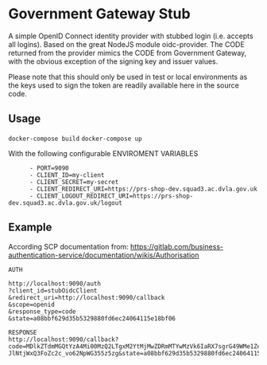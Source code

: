 # Government Gateway Stub
A simple OpenID Connect identity provider with stubbed login (i.e. accepts all logins). Based on the great NodeJS module oidc-provider.
The CODE returned from the provider mimics the CODE from Government Gateway, with the obvious exception of the signing key and issuer values.

Please note that this should only be used in test or local environments as the keys used to sign the token are readily available here in the source code.


## Usage
`docker-compose build`
`docker-compose up`

With the following configurable ENVIROMENT VARIABLES
```
      - PORT=9090
      - CLIENT_ID=my-client
      - CLIENT_SECRET=my-secret
      - CLIENT_REDIRECT_URI=https://prs-shop-dev.squad3.ac.dvla.gov.uk
      - CLIENT_LOGOUT_REDIRECT_URI=https://prs-shop-dev.squad3.ac.dvla.gov.uk/logout
```

## Example
According SCP documentation from: https://gitlab.com/business-authentication-service/documentation/wikis/Authorisation

```
AUTH

http://localhost:9090/auth
?client_id=stubOidcClient
&redirect_uri=http://localhost:9090/callback
&scope=openid
&response_type=code
&state=a08bbf629d35b5329880fd6ec24064115e18bf06

RESPONSE
http://localhost:9090/callback?code=MDlkZTdmMGQtYzA4Mi00MzQ2LTgxM2YtMjMwZDRmMTYwMzVk6IaRX7sgrG49WMe1ZeEKSFS6tjUmN5t8AGJIwIBrIlAOulrbpQxSkO-JlNtjWxQ3FoZc2c_vo62NpWG355z5zg&state=a08bbf629d35b5329880fd6ec24064115e18bf06&session_state=9976abb20c79257f23a3b346ebd3168a7f227aaabe3bde2bebd906dfb5bff245.96be0038d3057052
```